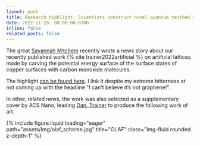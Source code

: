 ```yaml
---
layout: post
title: Research highlight: Scientists construct novel quantum testbed one atom at a time
date: 2022-11-28  08:00:00-0700
inline: false
related_posts: false
---
```


The great <a href="https://www.linkedin.com/in/savannah-mitchem-35073713b">Savannah Mitchem</a> recently wrote a news story about our  recently published work  {% cite trainer2022artificial %} on artificial lattices made by carving the potential energy surface of the surface states of copper surfaces with carbon monoxide molecules.

The highlight <a href="https://www.anl.gov/article/scientists-construct-novel-quantum-testbed-one-atom-at-a-time"> can be found here</a>. I link it despite my extreme bitterness at not coming up with the headline "I can’t believe it’s not graphene!".

In other, related news, the work was also selected as a supplementary cover by ACS Nano, leading  <a href="https://www.linkedin.com/in/daniel-trainer-800917181">Dan. Trainer</a> to produce the following work of art. 

<div class="row">
    <div class="col-sm mt-3 mt-md-0">
        {% include figure.liquid loading="eager" path="assets/img/olaf_scheme.jpg" title="OLAF" class="img-fluid rounded z-depth-1" %}
    </div>
</div>

